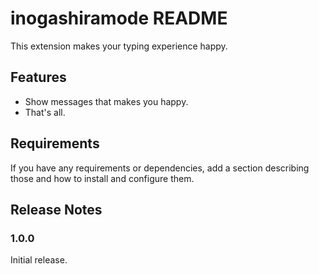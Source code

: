 # inogashiramode README

This extension makes your typing experience happy.

## Features

- Show messages that makes you happy. 
- That's all.

## Requirements

If you have any requirements or dependencies, add a section describing those and how to install and configure them.

## Release Notes

### 1.0.0

Initial release.
